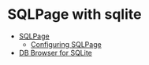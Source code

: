 # SQLPage with sqlite

- [SQLPage](https://github.com/sqlpage/SQLPage)
    - [Configuring SQLPage](https://github.com/sqlpage/SQLPage/blob/main/configuration.md)
- [DB Browser for SQLite](https://github.com/sqlitebrowser/sqlitebrowser)
